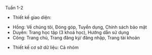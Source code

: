Tuần 1-2
- Thiết kế giao diện:
 + Hồng: Về chúng tôi, Đóng góp, Tuyển dụng, Chính sách bảo mật
 + Duyên: Trang học tập (3 khoá học), Hướng dẫn sử dụng
 + Công: Trang chủ, Trang đăng ký/ đăng nhập, Trang tài khoản
- Thiết kế cơ sở dữ liệu: Cả nhóm